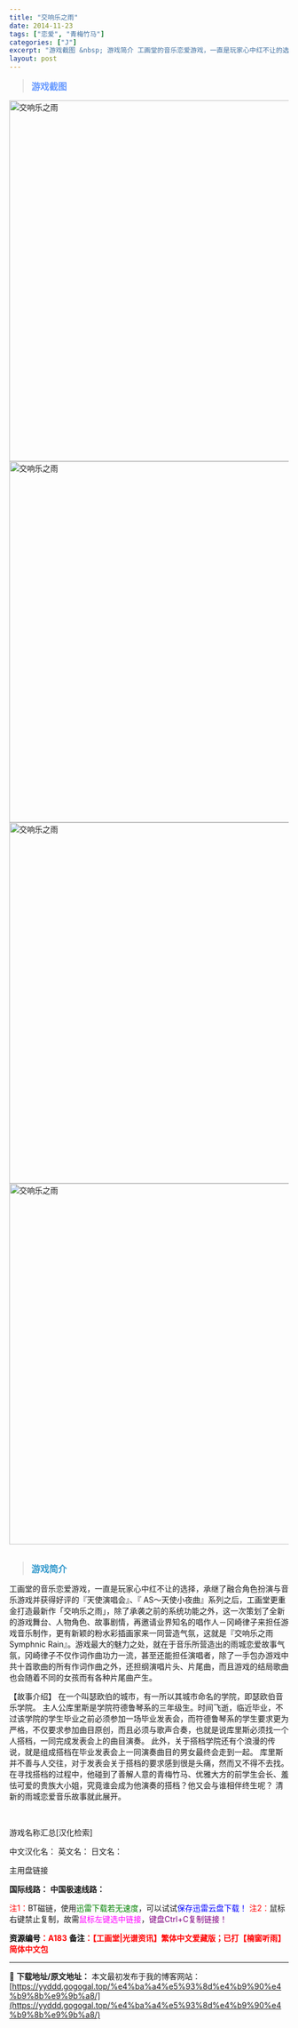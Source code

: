 ```yaml
---
title: "交响乐之雨"
date: 2014-11-23
tags: ["恋爱", "青梅竹马"]
categories: ["J"]
excerpt: "游戏截图 &nbsp; 游戏简介 工画堂的音乐恋爱游戏，一直是玩家心中红不让的选择，承继了融合角色扮演与音乐游戏并获得好评的『天使演唱会』、『 AS～天使小夜曲』系列之后，工画堂更重金打造最新作「交响乐之雨」，除了承袭之前的系统功能之外，这一次策划了全新的游戏舞台、人物角色、故事剧情，再邀请业界知名&hellip;"
layout: post
---
```


<div>
<blockquote><b><span style="font-size: 12pt; color: #6699ff;">游戏截图</span></b></blockquote>
<div><img title="点击放大" src="https://yyddd.gogogal.top/wp-content/uploads/2025/04/20250430_6811da5f6d157.webp" alt="交响乐之雨" width="650" /></div>
<div><img title="点击放大" src="https://yyddd.gogogal.top/wp-content/uploads/2025/04/20250430_6811da609e10e.webp" alt="交响乐之雨" width="650" /></div>
<div><img title="点击放大" src="https://yyddd.gogogal.top/wp-content/uploads/2025/04/20250430_6811da61cc600.webp" alt="交响乐之雨" width="650" /></div>
<div><img title="点击放大" src="https://yyddd.gogogal.top/wp-content/uploads/2025/04/20250430_6811da6559f35.webp" alt="交响乐之雨" width="650" /></div>
&nbsp;
<blockquote><b><span style="font-size: 12pt; color: #3399cc;">游戏简介</span></b></blockquote>
<div>工画堂的音乐恋爱游戏，一直是玩家心中红不让的选择，承继了融合角色扮演与音乐游戏并获得好评的『天使演唱会』、『 AS～天使小夜曲』系列之后，工画堂更重金打造最新作「交响乐之雨」，除了承袭之前的系统功能之外，这一次策划了全新的游戏舞台、人物角色、故事剧情，再邀请业界知名的唱作人－冈崎律子来担任游戏音乐制作，更有新颖的粉水彩插画家来一同营造气氛，这就是『交响乐之雨Symphnic Rain』。游戏最大的魅力之处，就在于音乐所营造出的雨城恋爱故事气氛，冈崎律子不仅作词作曲功力一流，甚至还能担任演唱者，除了一手包办游戏中共十首歌曲的所有作词作曲之外，还担纲演唱片头、片尾曲，而且游戏的结局歌曲也会随着不同的女孩而有各种片尾曲产生。

【故事介绍】
在一个叫瑟欧伯的城市，有一所以其城市命名的学院，即瑟欧伯音乐学院。
主人公库里斯是学院符德鲁琴系的三年级生。时间飞逝，临近毕业，不过该学院的学生毕业之前必须参加一场毕业发表会，而符德鲁琴系的学生要求更为严格，不仅要求参加曲目原创，而且必须与歌声合奏，也就是说库里斯必须找一个人搭档，一同完成发表会上的曲目演奏。
此外，关于搭档学院还有个浪漫的传说，就是组成搭档在毕业发表会上一同演奏曲目的男女最终会走到一起。
库里斯并不善与人交往，对于发表会关于搭档的要求感到很是头痛，然而又不得不去找。在寻找搭档的过程中，他碰到了善解人意的青梅竹马、优雅大方的前学生会长、羞怯可爱的贵族大小姐，究竟谁会成为他演奏的搭档？他又会与谁相伴终生呢？
清新的雨城恋爱音乐故事就此展开。</div>
&nbsp;

游戏名称汇总[汉化检索]

中文汉化名：
英文名：
日文名：
</div>
<div class="panel panel-primary">
<div class="panel-heading">主用盘链接</div>
<div class="panel-body">

<b>国际线路：</b>
<b>中国极速线路：</b>


<span style="color: #ff0000;">注1：</span>BT磁链，使用<span style="color: #008000;">迅雷下载若无速度</span>，可以试试<span style="color: #0000ff;">保存迅雷云盘下载！</span>
<span style="color: #ff0000;">注2：</span>鼠标右键禁止复制，故需<span style="color: #ff00ff;">鼠标左键选中链接</span>，<span style="color: #800080;">键盘Ctrl+C复制链接！</span>

</div>
<div class="panel-footer"><span style="color: #ff0000;"><b><span style="color: #000000;">资源编号</span>：A183</b></span>
<span style="color: #ff0000;"><b><span style="color: #000000;">备注</span>：【工画堂|光谱资讯】繁体中文爱藏版；已打【楠窗听雨】 简体中文包</b></span></div>
</div>

---
📖 **下载地址/原文地址：** 本文最初发布于我的博客网站：[https://yyddd.gogogal.top/%e4%ba%a4%e5%93%8d%e4%b9%90%e4%b9%8b%e9%9b%a8/](https://yyddd.gogogal.top/%e4%ba%a4%e5%93%8d%e4%b9%90%e4%b9%8b%e9%9b%a8/)
